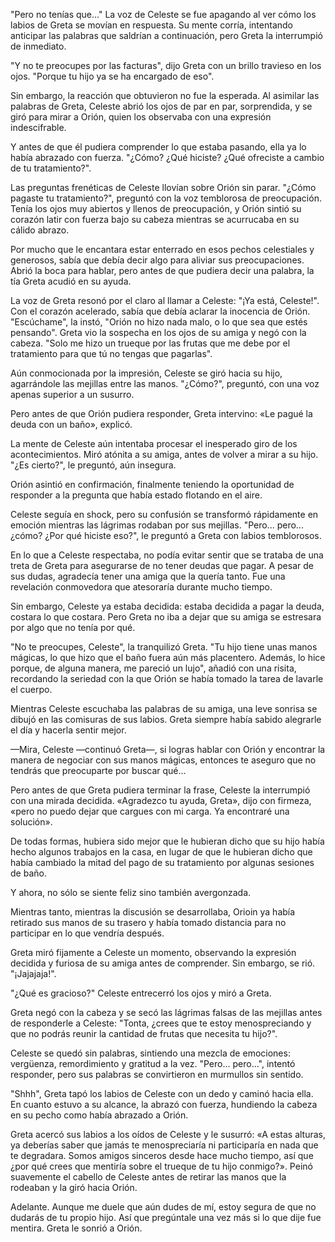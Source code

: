 
"Pero no tenías que..." La voz de Celeste se fue apagando al ver cómo los labios de Greta se movían en respuesta. Su mente corría, intentando anticipar las palabras que saldrían a continuación, pero Greta la interrumpió de inmediato.

"Y no te preocupes por las facturas", dijo Greta con un brillo travieso en los ojos. "Porque tu hijo ya se ha encargado de eso".

Sin embargo, la reacción que obtuvieron no fue la esperada. Al asimilar las palabras de Greta, Celeste abrió los ojos de par en par, sorprendida, y se giró para mirar a Orión, quien los observaba con una expresión indescifrable.

Y antes de que él pudiera comprender lo que estaba pasando, ella ya lo había abrazado con fuerza. "¿Cómo? ¿Qué hiciste? ¿Qué ofreciste a cambio de tu tratamiento?".

Las preguntas frenéticas de Celeste llovían sobre Orión sin parar. "¿Cómo pagaste tu tratamiento?", preguntó con la voz temblorosa de preocupación. Tenía los ojos muy abiertos y llenos de preocupación, y Orión sintió su corazón latir con fuerza bajo su cabeza mientras se acurrucaba en su cálido abrazo.

Por mucho que le encantara estar enterrado en esos pechos celestiales y generosos, sabía que debía decir algo para aliviar sus preocupaciones. Abrió la boca para hablar, pero antes de que pudiera decir una palabra, la tía Greta acudió en su ayuda.

La voz de Greta resonó por el claro al llamar a Celeste: "¡Ya está, Celeste!". Con el corazón acelerado, sabía que debía aclarar la inocencia de Orión. "Escúchame", la instó, "Orión no hizo nada malo, o lo que sea que estés pensando". Greta vio la sospecha en los ojos de su amiga y negó con la cabeza. "Solo me hizo un trueque por las frutas que me debe por el tratamiento para que tú no tengas que pagarlas".

Aún conmocionada por la impresión, Celeste se giró hacia su hijo, agarrándole las mejillas entre las manos. "¿Cómo?", preguntó, con una voz apenas superior a un susurro.

Pero antes de que Orión pudiera responder, Greta intervino: «Le pagué la deuda con un baño», explicó.

La mente de Celeste aún intentaba procesar el inesperado giro de los acontecimientos. Miró atónita a su amiga, antes de volver a mirar a su hijo. "¿Es cierto?", le preguntó, aún insegura.

Orión asintió en confirmación, finalmente teniendo la oportunidad de responder a la pregunta que había estado flotando en el aire.

Celeste seguía en shock, pero su confusión se transformó rápidamente en emoción mientras las lágrimas rodaban por sus mejillas. "Pero... pero... ¿cómo? ¿Por qué hiciste eso?", le preguntó a Greta con labios temblorosos.

En lo que a Celeste respectaba, no podía evitar sentir que se trataba de una treta de Greta para asegurarse de no tener deudas que pagar. A pesar de sus dudas, agradecía tener una amiga que la quería tanto. Fue una revelación conmovedora que atesoraría durante mucho tiempo.

Sin embargo, Celeste ya estaba decidida: estaba decidida a pagar la deuda, costara lo que costara. Pero Greta no iba a dejar que su amiga se estresara por algo que no tenía por qué.

"No te preocupes, Celeste", la tranquilizó Greta. "Tu hijo tiene unas manos mágicas, lo que hizo que el baño fuera aún más placentero. Además, lo hice porque, de alguna manera, me pareció un lujo", añadió con una risita, recordando la seriedad con la que Orión se había tomado la tarea de lavarle el cuerpo.

Mientras Celeste escuchaba las palabras de su amiga, una leve sonrisa se dibujó en las comisuras de sus labios. Greta siempre había sabido alegrarle el día y hacerla sentir mejor.

—Mira, Celeste —continuó Greta—, si logras hablar con Orión y encontrar la manera de negociar con sus manos mágicas, entonces te aseguro que no tendrás que preocuparte por buscar qué...

Pero antes de que Greta pudiera terminar la frase, Celeste la interrumpió con una mirada decidida. «Agradezco tu ayuda, Greta», dijo con firmeza, «pero no puedo dejar que cargues con mi carga. Ya encontraré una solución».

De todas formas, hubiera sido mejor que le hubieran dicho que su hijo había hecho algunos trabajos en la casa, en lugar de que le hubieran dicho que había cambiado la mitad del pago de su tratamiento por algunas sesiones de baño.

Y ahora, no sólo se siente feliz sino también avergonzada.

Mientras tanto, mientras la discusión se desarrollaba, Orioin ya había retirado sus manos de su trasero y había tomado distancia para no participar en lo que vendría después.

Greta miró fijamente a Celeste un momento, observando la expresión decidida y furiosa de su amiga antes de comprender. Sin embargo, se rió. "¡Jajajaja!".

"¿Qué es gracioso?" Celeste entrecerró los ojos y miró a Greta.

Greta negó con la cabeza y se secó las lágrimas falsas de las mejillas antes de responderle a Celeste: "Tonta, ¿crees que te estoy menospreciando y que no podrás reunir la cantidad de frutas que necesita tu hijo?".

Celeste se quedó sin palabras, sintiendo una mezcla de emociones: vergüenza, remordimiento y gratitud a la vez. "Pero... pero...", intentó responder, pero sus palabras se convirtieron en murmullos sin sentido.

"Shhh", Greta tapó los labios de Celeste con un dedo y caminó hacia ella. En cuanto estuvo a su alcance, la abrazó con fuerza, hundiendo la cabeza en su pecho como había abrazado a Orión.

Greta acercó sus labios a los oídos de Celeste y le susurró: «A estas alturas, ya deberías saber que jamás te menospreciaría ni participaría en nada que te degradara. Somos amigos sinceros desde hace mucho tiempo, así que ¿por qué crees que mentiría sobre el trueque de tu hijo conmigo?». Peinó suavemente el cabello de Celeste antes de retirar las manos que la rodeaban y la giró hacia Orión.

Adelante. Aunque me duele que aún dudes de mí, estoy segura de que no dudarás de tu propio hijo. Así que pregúntale una vez más si lo que dije fue mentira. Greta le sonrió a Orión.